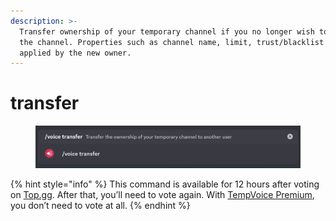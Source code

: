 ```yaml
---
description: >-
  Transfer ownership of your temporary channel if you no longer wish to moderate
  the channel. Properties such as channel name, limit, trust/blacklist will be
  applied by the new owner.
---
```


# transfer

<figure><img src="../../.gitbook/assets/image (46).png" alt=""><figcaption></figcaption></figure>

{% hint style="info" %}
This command is available for 12 hours after voting on [Top.gg](https://top.gg/bot/762217899355013120/vote). After that, you’ll need to vote again. With [TempVoice Premium](https://tempvoice.xyz/premium), you don’t need to vote at all.
{% endhint %}
